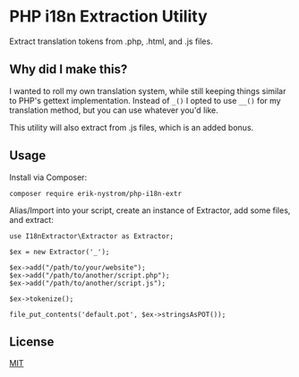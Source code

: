 # PHP i18n Extraction Utility

Extract translation tokens from .php, .html, and .js files.

## Why did I make this?

I wanted to roll my own translation system, while still keeping things similar to PHP's gettext implementation. Instead of `_()` I opted to use `__()` for my translation method, but you can use whatever you'd like. 

This utility will also extract from .js files, which is an added bonus.

## Usage

Install via Composer:
```
composer require erik-nystrom/php-i18n-extr
```

Alias/Import into your script, create an instance of Extractor, add some files, and extract:
```
use I18nExtractor\Extractor as Extractor;

$ex = new Extractor('_');

$ex->add("/path/to/your/website");
$ex->add("/path/to/another/script.php");
$ex->add("/path/to/another/script.js");

$ex->tokenize();

file_put_contents('default.pot', $ex->stringsAsPOT());
```

## License
[MIT](https://choosealicense.com/licenses/mit/)